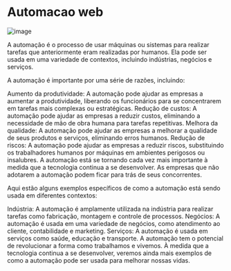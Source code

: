 # Automacao web 
![image](https://github.com/Madusalves/Automacao-web/assets/111824481/48d6889e-6a09-41a2-923f-5ab8f52541b3)


A automação é o processo de usar máquinas ou sistemas para realizar tarefas que anteriormente eram realizadas por humanos. Ela pode ser usada em uma variedade de contextos, incluindo indústrias, negócios e serviços.

A automação é importante por uma série de razões, incluindo:

Aumento da produtividade: A automação pode ajudar as empresas a aumentar a produtividade, liberando os funcionários para se concentrarem em tarefas mais complexas ou estratégicas.
Redução de custos: A automação pode ajudar as empresas a reduzir custos, eliminando a necessidade de mão de obra humana para tarefas repetitivas.
Melhora da qualidade: A automação pode ajudar as empresas a melhorar a qualidade de seus produtos e serviços, eliminando erros humanos.
Redução de riscos: A automação pode ajudar as empresas a reduzir riscos, substituindo os trabalhadores humanos por máquinas em ambientes perigosos ou insalubres.
A automação está se tornando cada vez mais importante à medida que a tecnologia continua a se desenvolver. As empresas que não adotarem a automação podem ficar para trás de seus concorrentes.

Aqui estão alguns exemplos específicos de como a automação está sendo usada em diferentes contextos:

Indústria: A automação é amplamente utilizada na indústria para realizar tarefas como fabricação, montagem e controle de processos.
Negócios: A automação é usada em uma variedade de negócios, como atendimento ao cliente, contabilidade e marketing.
Serviços: A automação é usada em serviços como saúde, educação e transporte.
A automação tem o potencial de revolucionar a forma como trabalhamos e vivemos. À medida que a tecnologia continua a se desenvolver, veremos ainda mais exemplos de como a automação pode ser usada para melhorar nossas vidas.
